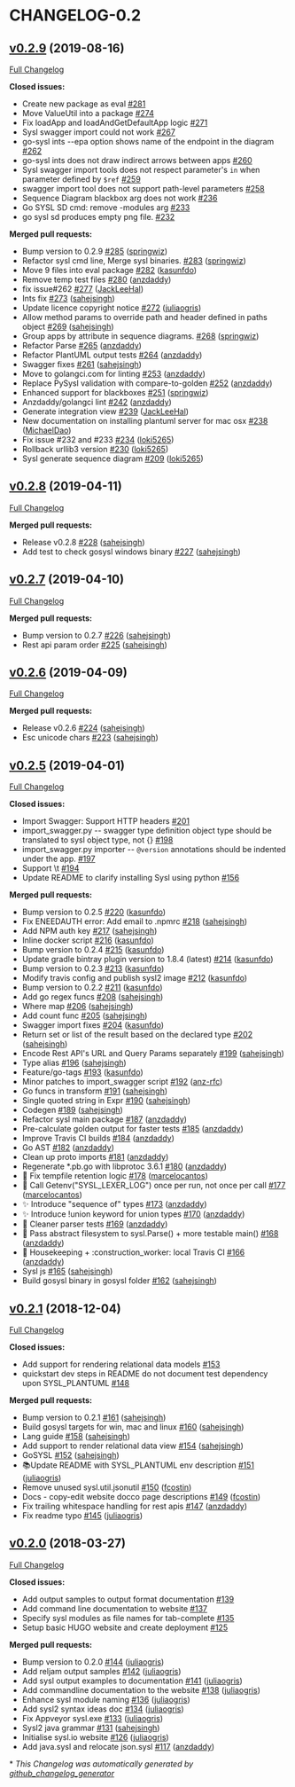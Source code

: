 # CHANGELOG-0.2

## [v0.2.9](https://github.com/anz-bank/sysl/tree/v0.2.9) (2019-08-16)

[Full Changelog](https://github.com/anz-bank/sysl/compare/v0.2.8...v0.2.9)

**Closed issues:**

- Create new package as eval [\#281](https://github.com/anz-bank/sysl/issues/281)
- Move ValueUtil into a package [\#274](https://github.com/anz-bank/sysl/issues/274)
- Fix loadApp and loadAndGetDefaultApp logic [\#271](https://github.com/anz-bank/sysl/issues/271)
- Sysl swagger import could not work [\#267](https://github.com/anz-bank/sysl/issues/267)
- go-sysl ints --epa option shows name of the endpoint in the diagram [\#262](https://github.com/anz-bank/sysl/issues/262)
- go-sysl ints does not draw indirect arrows between apps [\#260](https://github.com/anz-bank/sysl/issues/260)
- Sysl swagger import tools does not respect parameter's `in` when parameter defined by `$ref` [\#259](https://github.com/anz-bank/sysl/issues/259)
- swagger import tool does not support path-level parameters [\#258](https://github.com/anz-bank/sysl/issues/258)
- Sequence Diagram blackbox arg does not work [\#236](https://github.com/anz-bank/sysl/issues/236)
- Go SYSL SD cmd: remove -modules arg  [\#233](https://github.com/anz-bank/sysl/issues/233)
- go sysl sd produces empty png file. [\#232](https://github.com/anz-bank/sysl/issues/232)

**Merged pull requests:**

- Bump version to 0.2.9 [\#285](https://github.com/anz-bank/sysl/pull/285) ([springwiz](https://github.com/springwiz))
- Refactor sysl cmd line, Merge sysl binaries. [\#283](https://github.com/anz-bank/sysl/pull/283) ([springwiz](https://github.com/springwiz))
- Move 9 files into eval package [\#282](https://github.com/anz-bank/sysl/pull/282) ([kasunfdo](https://github.com/kasunfdo))
- Remove temp test files [\#280](https://github.com/anz-bank/sysl/pull/280) ([anzdaddy](https://github.com/anzdaddy))
- fix issue\#262 [\#277](https://github.com/anz-bank/sysl/pull/277) ([JackLeeHal](https://github.com/JackLeeHal))
- Ints fix [\#273](https://github.com/anz-bank/sysl/pull/273) ([sahejsingh](https://github.com/sahejsingh))
- Update licence copyright notice [\#272](https://github.com/anz-bank/sysl/pull/272) ([juliaogris](https://github.com/juliaogris))
- Allow method params to override path and header defined in paths object [\#269](https://github.com/anz-bank/sysl/pull/269) ([sahejsingh](https://github.com/sahejsingh))
- Group apps by attribute in sequence diagrams. [\#268](https://github.com/anz-bank/sysl/pull/268) ([springwiz](https://github.com/springwiz))
- Refactor Parse [\#265](https://github.com/anz-bank/sysl/pull/265) ([anzdaddy](https://github.com/anzdaddy))
- Refactor PlantUML output tests [\#264](https://github.com/anz-bank/sysl/pull/264) ([anzdaddy](https://github.com/anzdaddy))
- Swagger fixes [\#261](https://github.com/anz-bank/sysl/pull/261) ([sahejsingh](https://github.com/sahejsingh))
- Move to golangci.com for linting [\#253](https://github.com/anz-bank/sysl/pull/253) ([anzdaddy](https://github.com/anzdaddy))
- Replace PySysl validation with compare-to-golden [\#252](https://github.com/anz-bank/sysl/pull/252) ([anzdaddy](https://github.com/anzdaddy))
- Enhanced support for blackboxes [\#251](https://github.com/anz-bank/sysl/pull/251) ([springwiz](https://github.com/springwiz))
- Anzdaddy/golangci lint [\#242](https://github.com/anz-bank/sysl/pull/242) ([anzdaddy](https://github.com/anzdaddy))
- Generate integration view [\#239](https://github.com/anz-bank/sysl/pull/239) ([JackLeeHal](https://github.com/JackLeeHal))
- New documentation on installing plantuml server for mac osx [\#238](https://github.com/anz-bank/sysl/pull/238) ([MichaelDao](https://github.com/MichaelDao))
- Fix issue \#232 and \#233 [\#234](https://github.com/anz-bank/sysl/pull/234) ([loki5265](https://github.com/loki5265))
- Rollback urllib3 version [\#230](https://github.com/anz-bank/sysl/pull/230) ([loki5265](https://github.com/loki5265))
- Sysl generate sequence diagram [\#209](https://github.com/anz-bank/sysl/pull/209) ([loki5265](https://github.com/loki5265))

## [v0.2.8](https://github.com/anz-bank/sysl/tree/v0.2.8) (2019-04-11)

[Full Changelog](https://github.com/anz-bank/sysl/compare/v0.2.7...v0.2.8)

**Merged pull requests:**

- Release v0.2.8 [\#228](https://github.com/anz-bank/sysl/pull/228) ([sahejsingh](https://github.com/sahejsingh))
- Add test to check gosysl windows binary [\#227](https://github.com/anz-bank/sysl/pull/227) ([sahejsingh](https://github.com/sahejsingh))

## [v0.2.7](https://github.com/anz-bank/sysl/tree/v0.2.7) (2019-04-10)

[Full Changelog](https://github.com/anz-bank/sysl/compare/v0.2.6...v0.2.7)

**Merged pull requests:**

- Bump version to 0.2.7 [\#226](https://github.com/anz-bank/sysl/pull/226) ([sahejsingh](https://github.com/sahejsingh))
- Rest api param order [\#225](https://github.com/anz-bank/sysl/pull/225) ([sahejsingh](https://github.com/sahejsingh))

## [v0.2.6](https://github.com/anz-bank/sysl/tree/v0.2.6) (2019-04-09)

[Full Changelog](https://github.com/anz-bank/sysl/compare/v0.2.5...v0.2.6)

**Merged pull requests:**

- Release v0.2.6 [\#224](https://github.com/anz-bank/sysl/pull/224) ([sahejsingh](https://github.com/sahejsingh))
- Esc unicode chars [\#223](https://github.com/anz-bank/sysl/pull/223) ([sahejsingh](https://github.com/sahejsingh))

## [v0.2.5](https://github.com/anz-bank/sysl/tree/v0.2.5) (2019-04-01)

[Full Changelog](https://github.com/anz-bank/sysl/compare/v0.2.1...v0.2.5)

**Closed issues:**

- Import Swagger: Support HTTP headers [\#201](https://github.com/anz-bank/sysl/issues/201)
- import\_swagger.py -- swagger type definition object type should be translated to sysl object type, not {} [\#198](https://github.com/anz-bank/sysl/issues/198)
- import\_swagger.py importer -- `@version` annotations should be indented under the app. [\#197](https://github.com/anz-bank/sysl/issues/197)
- Support \t [\#194](https://github.com/anz-bank/sysl/issues/194)
- Update README to clarify installing Sysl using python [\#156](https://github.com/anz-bank/sysl/issues/156)

**Merged pull requests:**

- Bump version to 0.2.5 [\#220](https://github.com/anz-bank/sysl/pull/220) ([kasunfdo](https://github.com/kasunfdo))
- Fix ENEEDAUTH error: Add email to .npmrc [\#218](https://github.com/anz-bank/sysl/pull/218) ([sahejsingh](https://github.com/sahejsingh))
- Add NPM auth key [\#217](https://github.com/anz-bank/sysl/pull/217) ([sahejsingh](https://github.com/sahejsingh))
- Inline docker script [\#216](https://github.com/anz-bank/sysl/pull/216) ([kasunfdo](https://github.com/kasunfdo))
- Bump version to 0.2.4 [\#215](https://github.com/anz-bank/sysl/pull/215) ([kasunfdo](https://github.com/kasunfdo))
- Update gradle bintray plugin version to 1.8.4 \(latest\) [\#214](https://github.com/anz-bank/sysl/pull/214) ([kasunfdo](https://github.com/kasunfdo))
- Bump version to 0.2.3 [\#213](https://github.com/anz-bank/sysl/pull/213) ([kasunfdo](https://github.com/kasunfdo))
- Modify travis config and publish sysl2 image [\#212](https://github.com/anz-bank/sysl/pull/212) ([kasunfdo](https://github.com/kasunfdo))
- Bump version to 0.2.2 [\#211](https://github.com/anz-bank/sysl/pull/211) ([kasunfdo](https://github.com/kasunfdo))
- Add go regex funcs [\#208](https://github.com/anz-bank/sysl/pull/208) ([sahejsingh](https://github.com/sahejsingh))
- Where map [\#206](https://github.com/anz-bank/sysl/pull/206) ([sahejsingh](https://github.com/sahejsingh))
- Add count func [\#205](https://github.com/anz-bank/sysl/pull/205) ([sahejsingh](https://github.com/sahejsingh))
- Swagger import fixes [\#204](https://github.com/anz-bank/sysl/pull/204) ([kasunfdo](https://github.com/kasunfdo))
- Return set or list of the result based on the declared type [\#202](https://github.com/anz-bank/sysl/pull/202) ([sahejsingh](https://github.com/sahejsingh))
- Encode Rest API's URL and Query Params separately [\#199](https://github.com/anz-bank/sysl/pull/199) ([sahejsingh](https://github.com/sahejsingh))
- Type alias [\#196](https://github.com/anz-bank/sysl/pull/196) ([sahejsingh](https://github.com/sahejsingh))
- Feature/go-tags [\#193](https://github.com/anz-bank/sysl/pull/193) ([kasunfdo](https://github.com/kasunfdo))
- Minor patches to import\_swagger script [\#192](https://github.com/anz-bank/sysl/pull/192) ([anz-rfc](https://github.com/anz-rfc))
- Go funcs in transform [\#191](https://github.com/anz-bank/sysl/pull/191) ([sahejsingh](https://github.com/sahejsingh))
- Single quoted string in Expr [\#190](https://github.com/anz-bank/sysl/pull/190) ([sahejsingh](https://github.com/sahejsingh))
- Codegen [\#189](https://github.com/anz-bank/sysl/pull/189) ([sahejsingh](https://github.com/sahejsingh))
- Refactor sysl main package [\#187](https://github.com/anz-bank/sysl/pull/187) ([anzdaddy](https://github.com/anzdaddy))
- Pre-calculate golden output for faster tests [\#185](https://github.com/anz-bank/sysl/pull/185) ([anzdaddy](https://github.com/anzdaddy))
- Improve Travis CI builds [\#184](https://github.com/anz-bank/sysl/pull/184) ([anzdaddy](https://github.com/anzdaddy))
- Go AST [\#182](https://github.com/anz-bank/sysl/pull/182) ([anzdaddy](https://github.com/anzdaddy))
- Clean up proto imports [\#181](https://github.com/anz-bank/sysl/pull/181) ([anzdaddy](https://github.com/anzdaddy))
- Regenerate \*.pb.go with libprotoc 3.6.1 [\#180](https://github.com/anz-bank/sysl/pull/180) ([anzdaddy](https://github.com/anzdaddy))
- 🐛 Fix tempfile retention logic [\#178](https://github.com/anz-bank/sysl/pull/178) ([marcelocantos](https://github.com/marcelocantos))
- :bug: Call Getenv\("SYSL\_LEXER\_LOG"\) once per run, not once per call [\#177](https://github.com/anz-bank/sysl/pull/177) ([marcelocantos](https://github.com/marcelocantos))
- ✨ Introduce "sequence of" types [\#173](https://github.com/anz-bank/sysl/pull/173) ([anzdaddy](https://github.com/anzdaddy))
- ✨ Introduce !union keyword for union types [\#170](https://github.com/anz-bank/sysl/pull/170) ([anzdaddy](https://github.com/anzdaddy))
- 🎨 Cleaner parser tests [\#169](https://github.com/anz-bank/sysl/pull/169) ([anzdaddy](https://github.com/anzdaddy))
- :art: Pass abstract filesystem to sysl.Parse\(\) + more testable main\(\) [\#168](https://github.com/anz-bank/sysl/pull/168) ([anzdaddy](https://github.com/anzdaddy))
- :art: Housekeeping + :construction\_worker: local Travis CI [\#166](https://github.com/anz-bank/sysl/pull/166) ([anzdaddy](https://github.com/anzdaddy))
- Sysl js [\#165](https://github.com/anz-bank/sysl/pull/165) ([sahejsingh](https://github.com/sahejsingh))
- Build gosysl binary in gosysl folder [\#162](https://github.com/anz-bank/sysl/pull/162) ([sahejsingh](https://github.com/sahejsingh))

## [v0.2.1](https://github.com/anz-bank/sysl/tree/v0.2.1) (2018-12-04)

[Full Changelog](https://github.com/anz-bank/sysl/compare/v0.2.0...v0.2.1)

**Closed issues:**

- Add support for rendering relational data models [\#153](https://github.com/anz-bank/sysl/issues/153)
- quickstart dev steps in README do not document test dependency upon SYSL\_PLANTUML [\#148](https://github.com/anz-bank/sysl/issues/148)

**Merged pull requests:**

- Bump version to 0.2.1 [\#161](https://github.com/anz-bank/sysl/pull/161) ([sahejsingh](https://github.com/sahejsingh))
- Build gosysl targets for win, mac and linux [\#160](https://github.com/anz-bank/sysl/pull/160) ([sahejsingh](https://github.com/sahejsingh))
- Lang guide [\#158](https://github.com/anz-bank/sysl/pull/158) ([sahejsingh](https://github.com/sahejsingh))
- Add support to render relational data view [\#154](https://github.com/anz-bank/sysl/pull/154) ([sahejsingh](https://github.com/sahejsingh))
- GoSYSL [\#152](https://github.com/anz-bank/sysl/pull/152) ([sahejsingh](https://github.com/sahejsingh))
- 📚Update README with SYSL\_PLANTUML env description [\#151](https://github.com/anz-bank/sysl/pull/151) ([juliaogris](https://github.com/juliaogris))
- Remove unused sysl.util.jsonutil [\#150](https://github.com/anz-bank/sysl/pull/150) ([fcostin](https://github.com/fcostin))
- Docs - copy-edit website docco page descriptions [\#149](https://github.com/anz-bank/sysl/pull/149) ([fcostin](https://github.com/fcostin))
- Fix trailing whitespace handling for rest apis [\#147](https://github.com/anz-bank/sysl/pull/147) ([anzdaddy](https://github.com/anzdaddy))
- Fix readme typo [\#145](https://github.com/anz-bank/sysl/pull/145) ([juliaogris](https://github.com/juliaogris))

## [v0.2.0](https://github.com/anz-bank/sysl/tree/v0.2.0) (2018-03-27)

[Full Changelog](https://github.com/anz-bank/sysl/compare/v0.1.10...v0.2.0)

**Closed issues:**

- Add output samples to output format documentation [\#139](https://github.com/anz-bank/sysl/issues/139)
- Add command line documentation to website [\#137](https://github.com/anz-bank/sysl/issues/137)
- Specify sysl modules as file names for tab-complete [\#135](https://github.com/anz-bank/sysl/issues/135)
- Setup basic HUGO website and create deployment [\#125](https://github.com/anz-bank/sysl/issues/125)

**Merged pull requests:**

- Bump version to 0.2.0 [\#144](https://github.com/anz-bank/sysl/pull/144) ([juliaogris](https://github.com/juliaogris))
- Add reljam output samples [\#142](https://github.com/anz-bank/sysl/pull/142) ([juliaogris](https://github.com/juliaogris))
- Add sysl output examples to documentation [\#141](https://github.com/anz-bank/sysl/pull/141) ([juliaogris](https://github.com/juliaogris))
- Add commandline documentation to the website [\#138](https://github.com/anz-bank/sysl/pull/138) ([juliaogris](https://github.com/juliaogris))
- Enhance sysl module naming [\#136](https://github.com/anz-bank/sysl/pull/136) ([juliaogris](https://github.com/juliaogris))
- Add sysl2 syntax ideas doc [\#134](https://github.com/anz-bank/sysl/pull/134) ([juliaogris](https://github.com/juliaogris))
- Fix Appveyor sysl.exe [\#133](https://github.com/anz-bank/sysl/pull/133) ([juliaogris](https://github.com/juliaogris))
- Sysl2 java grammar [\#131](https://github.com/anz-bank/sysl/pull/131) ([sahejsingh](https://github.com/sahejsingh))
- Initialise sysl.io website [\#126](https://github.com/anz-bank/sysl/pull/126) ([juliaogris](https://github.com/juliaogris))
- Add java.sysl and relocate json.sysl [\#117](https://github.com/anz-bank/sysl/pull/117) ([anzdaddy](https://github.com/anzdaddy))



\* *This Changelog was automatically generated by [github_changelog_generator](https://github.com/github-changelog-generator/github-changelog-generator)*
